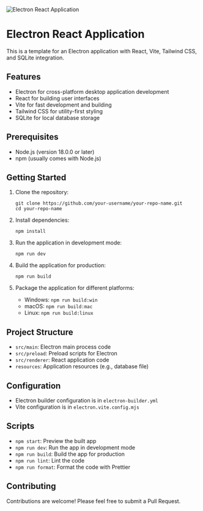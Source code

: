 ![Electron React Application](https://raw.githubusercontent.com/electron/electron/main/assets/electron-logo.svg)


# Electron React Application

This is a template for an Electron application with React, Vite, Tailwind CSS, and SQLite integration.

## Features

- Electron for cross-platform desktop application development
- React for building user interfaces
- Vite for fast development and building
- Tailwind CSS for utility-first styling
- SQLite for local database storage

## Prerequisites

- Node.js (version 18.0.0 or later)
- npm (usually comes with Node.js)

## Getting Started

1. Clone the repository:
   ```
   git clone https://github.com/your-username/your-repo-name.git
   cd your-repo-name
   ```

2. Install dependencies:
   ```
   npm install
   ```

3. Run the application in development mode:
   ```
   npm run dev
   ```

4. Build the application for production:
   ```
   npm run build
   ```

5. Package the application for different platforms:
   - Windows: `npm run build:win`
   - macOS: `npm run build:mac`
   - Linux: `npm run build:linux`

## Project Structure

- `src/main`: Electron main process code
- `src/preload`: Preload scripts for Electron
- `src/renderer`: React application code
- `resources`: Application resources (e.g., database file)

## Configuration

- Electron builder configuration is in `electron-builder.yml`
- Vite configuration is in `electron.vite.config.mjs`

## Scripts

- `npm start`: Preview the built app
- `npm run dev`: Run the app in development mode
- `npm run build`: Build the app for production
- `npm run lint`: Lint the code
- `npm run format`: Format the code with Prettier

## Contributing

Contributions are welcome! Please feel free to submit a Pull Request.


